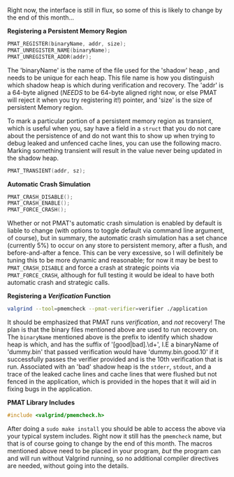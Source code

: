 Right now, the interface is still in flux, so some of this is likely to change by the end of this month...

**Registering a Persistent Memory Region**

```c
PMAT_REGISTER(binaryName, addr, size);
PMAT_UNREGISTER_NAME(binaryName);
PMAT_UNREGISTER_ADDR(addr);
```

The 'binaryName' is the name of the file used for the 'shadow' heap , and needs to be unique for
each heap. This file name is how you distinguish which shadow heap is which during verification
and recovery. The 'addr' is a 64-byte aligned (_NEEDS_ to be 64-byte aligned right now, or else
PMAT will reject it when you try registering it!) pointer, and 'size' is the size of persistent
Memory region.

To mark a particular portion of a persistent memory region as transient, which is useful when you,
say have a field in a `struct` that you do not care about the persistence of and do not want this to
show up when trying to debug leaked and unfenced cache lines, you can use the following macro. Marking
something transient will result in the value never being updated in the shadow heap.

```c
PMAT_TRANSIENT(addr, sz);
```

**Automatic Crash Simulation**

```c
PMAT_CRASH_DISABLE();
PMAT_CRASH_ENABLE();
PMAT_FORCE_CRASH();
```

Whether or not PMAT's automatic crash simulation is enabled by default is liable
to change (with options to toggle default via command line argument, of course),
but in summary, the automatic crash simulation has a set chance (currently 5%)
to occur on any store to persistent memory, after a flush, and before-and-after
a fence. This can be very excessive, so I will definitely be tuning this to be more
dynamic and reasonable; for now it may be best to `PMAT_CRASH_DISABLE` and
force a crash at strategic points via `PMAT_FORCE_CRASH`, although for full
testing it would be ideal to have both automatic crash and strategic calls.

**Registering a _Verification_ Function**

```bash
valgrind --tool=pmemcheck --pmat-verifier=verifier ./application
```

It should be emphasized that PMAT runs _verification_, and _not_ recovery!
The plan is that the binary files mentioned above are used to run recovery on.
The `binaryName` mentioned above is the prefix to identify which shadow heap
is which, and has the suffix of '[good|bad].\d+', I.E a binaryName of 'dummy.bin'
that passed verification would have 'dummy.bin.good.10' if it successfully passes
the verifier provided and is the 10th verification that is run. Associated with an 'bad'
shadow heap is the `stderr`, `stdout`, and a trace of the leaked cache lines and cache lines
that were flushed but not fenced in the application, which is provided in the hopes that it will
aid in fixing bugs in the application.


**PMAT Library Includes**

```c
#include <valgrind/pmemcheck.h>
```

After doing a `sudo make install` you should be able to access the above via your
typical system includes. Right now it still has the `pmemcheck` name, but that is of
course going to change by the end of this month. The macros mentioned above
need to be placed in your program, _but_ the program can and will run without
Valgrind running, so no additional compiler directives are needed, without going
into the details.
